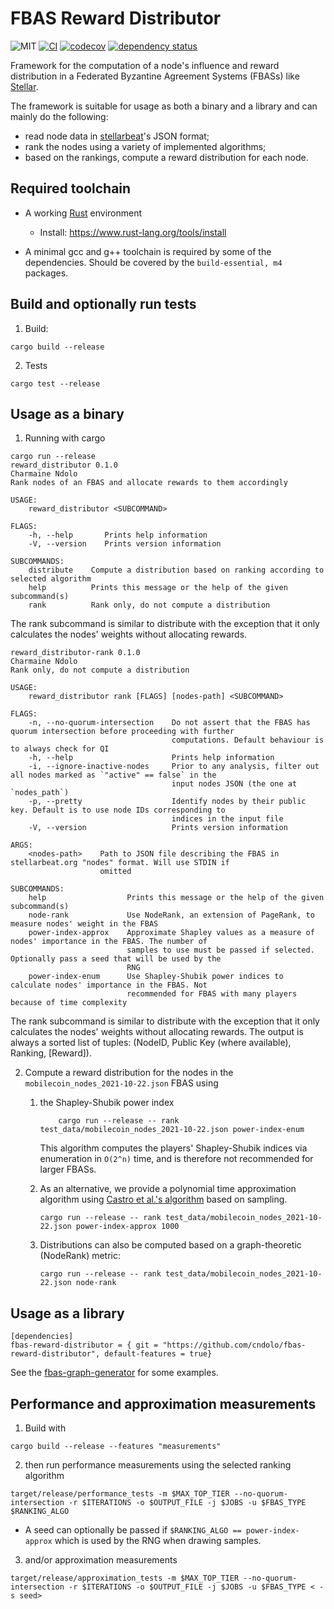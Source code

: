 # FBAS Reward Distributor

![MIT](https://img.shields.io/badge/license-MIT-blue.svg)
[![CI](https://github.com/cndolo/fbas-reward-distributor/actions/workflows/test.yml/badge.svg)](https://github.com/cndolo/fbas-reward-distributor/actions/workflows/test.yml)
[![codecov](https://codecov.io/gh/cndolo/fbas-reward-distributor/branch/main/graph/badge.svg?token=QZH345MHCJ)](https://codecov.io/gh/cndolo/fbas-reward-distributor)
[![dependency status](https://deps.rs/repo/github/cndolo/fbas-reward-distributor/status.svg)](https://deps.rs/repo/github/cndolo/fbas-reward-distributor)

Framework for the computation of a node's influence and reward distribution in
a Federated Byzantine Agreement Systems (FBASs) like
[Stellar](https://www.stellar.org/).

The framework is suitable for usage as both a binary and a library and can mainly do the following:

- read node data in [stellarbeat](https://stellarbeat.io/)'s JSON format;
- rank the nodes using a variety of implemented algorithms;
- based on the rankings, compute a reward distribution for each node.

## Required toolchain

- A working [Rust](https://www.rust-lang.org) environment
    - Install: https://www.rust-lang.org/tools/install

- A minimal gcc and g++ toolchain is required by some of the dependencies. Should be covered by the
  `build-essential, m4` packages.

## Build and optionally run tests

1. Build:
```
cargo build --release
```
2. Tests
```
cargo test --release
```

## Usage as a binary

1. Running with cargo

```
cargo run --release
reward_distributor 0.1.0
Charmaine Ndolo
Rank nodes of an FBAS and allocate rewards to them accordingly

USAGE:
    reward_distributor <SUBCOMMAND>

FLAGS:
    -h, --help       Prints help information
    -V, --version    Prints version information

SUBCOMMANDS:
    distribute    Compute a distribution based on ranking according to selected algorithm
    help          Prints this message or the help of the given subcommand(s)
    rank          Rank only, do not compute a distribution
```

The rank subcommand is similar to distribute with the exception that it only
calculates the nodes' weights without allocating rewards.

```
reward_distributor-rank 0.1.0
Charmaine Ndolo
Rank only, do not compute a distribution

USAGE:
    reward_distributor rank [FLAGS] [nodes-path] <SUBCOMMAND>

FLAGS:
    -n, --no-quorum-intersection    Do not assert that the FBAS has quorum intersection before proceeding with further
                                    computations. Default behaviour is to always check for QI
    -h, --help                      Prints help information
    -i, --ignore-inactive-nodes     Prior to any analysis, filter out all nodes marked as `"active" == false` in the
                                    input nodes JSON (the one at `nodes_path`)
    -p, --pretty                    Identify nodes by their public key. Default is to use node IDs corresponding to
                                    indices in the input file
    -V, --version                   Prints version information

ARGS:
    <nodes-path>    Path to JSON file describing the FBAS in stellarbeat.org "nodes" format. Will use STDIN if
                    omitted

SUBCOMMANDS:
    help                  Prints this message or the help of the given subcommand(s)
    node-rank             Use NodeRank, an extension of PageRank, to measure nodes' weight in the FBAS
    power-index-approx    Approximate Shapley values as a measure of nodes' importance in the FBAS. The number of
                          samples to use must be passed if selected. Optionally pass a seed that will be used by the
                          RNG
    power-index-enum      Use Shapley-Shubik power indices to calculate nodes' importance in the FBAS. Not
                          recommended for FBAS with many players because of time complexity
```

The rank subcommand is similar to distribute with the exception that it only calculates the nodes' weights without allocating rewards.
The output is always a sorted list of tuples: (NodeID, Public Key (where available), Ranking, [Reward]).

2. Compute a reward distribution for the nodes in the `mobilecoin_nodes_2021-10-22.json` FBAS using

    1. the Shapley-Shubik power index

        ```
            cargo run --release -- rank test_data/mobilecoin_nodes_2021-10-22.json power-index-enum
        ```

        This algorithm computes the players' Shapley-Shubik indices via enumeration in `O(2^n)` time, and is therefore not recommended for larger FBASs.

    2. As an alternative, we provide a polynomial time approximation algorithm using [Castro et al.'s algorithm](https://www.sciencedirect.com/science/article/abs/pii/S0305054808000804) based on sampling.

        ```
        cargo run --release -- rank test_data/mobilecoin_nodes_2021-10-22.json power-index-approx 1000
        ```

    3. Distributions can also be computed based on a graph-theoretic (NodeRank) metric:

        ```
        cargo run --release -- rank test_data/mobilecoin_nodes_2021-10-22.json node-rank

        ```

## Usage as a library

```
[dependencies]
fbas-reward-distributor = { git = "https://github.com/cndolo/fbas-reward-distributor", default-features = true}
```

See the [fbas-graph-generator](https://github.com/cndolo/fbas-graph-generator) for some examples.

## Performance and approximation measurements

1. Build with

```
cargo build --release --features "measurements"
```
2. then run performance measurements using the selected ranking algorithm

```
target/release/performance_tests -m $MAX_TOP_TIER --no-quorum-intersection -r $ITERATIONS -o $OUTPUT_FILE -j $JOBS -u $FBAS_TYPE $RANKING_ALGO
```
  - A seed can optionally be passed if `$RANKING_ALGO == power-index-approx`
    which is used by the RNG when drawing samples.

3. and/or approximation measurements

```
target/release/approximation_tests -m $MAX_TOP_TIER --no-quorum-intersection -r $ITERATIONS -o $OUTPUT_FILE -j $JOBS -u $FBAS_TYPE < -s seed>
```
